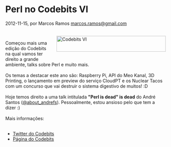 
# Perl no Codebits VI

 2012-11-15, por Marcos Ramos <marcos.ramos@gmail.com>

<br /><img alt="Codebits VI" src="http://perl.pt/Codebits/Codebits_6.png" width="343" height="50" class="mt-image-right" style="float: right; margin: 0 0 20px 20px;" /><div>Começou mais uma edição do Codebits na qual vamos ter direito a grande ambiente, talks sobre Perl e muito mais.</div><div><br /></div><div>Os temas a destacar este ano são: Raspberry Pi, API do Meo Kanal, 3D Printing, o lançamento em preview do serviço CloudPT e os Nuclear Tacos com um concurso que vai destruir o sistema digestivo de muitos! :D</div><div><br /></div><div>Hoje temos direito a uma talk intitulada<i>&nbsp;</i><b>"Perl is dead" is dead</b>&nbsp;do André Santos (<a href="https://twitter.com/about_andrefs">@about_andrefs</a>). Pessoalmente, estou ansioso pelo que tem a dizer :)</div><div><br /></div><div>Mais informações:</div><div><br /></div><div><ul><li><a href="https://twitter.com/codebits">Twitter do Codebits</a></li><li><a href="https://codebits.eu/">Página do Codebits</a></li></ul></div><div><br /></div>
